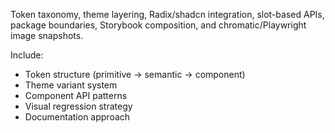 Token taxonomy, theme layering, Radix/shadcn integration, slot-based APIs, package boundaries, Storybook composition, and chromatic/Playwright image snapshots.

Include:

- Token structure (primitive → semantic → component)
- Theme variant system
- Component API patterns
- Visual regression strategy
- Documentation approach

